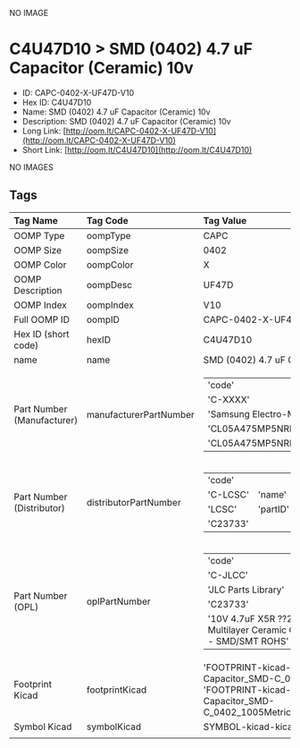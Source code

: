 


  
NO IMAGE  
# C4U47D10 > SMD (0402) 4.7 uF Capacitor (Ceramic) 10v

- ID: CAPC-0402-X-UF47D-V10
- Hex ID: C4U47D10
- Name: SMD (0402) 4.7 uF Capacitor (Ceramic) 10v
- Description: SMD (0402) 4.7 uF Capacitor (Ceramic) 10v
- Long Link: [http://oom.lt/CAPC-0402-X-UF47D-V10](http://oom.lt/CAPC-0402-X-UF47D-V10)
- Short Link: [http://oom.lt/C4U47D10](http://oom.lt/C4U47D10)
  
NO IMAGES  
## Tags
  

|Tag Name|Tag Code|Tag Value|
| :--- | :--- | :--- |
|OOMP Type|oompType|CAPC|
|OOMP Size|oompSize|0402|
|OOMP Color|oompColor|X|
|OOMP Description|oompDesc|UF47D|
|OOMP Index|oompIndex|V10|
|Full OOMP ID|oompID|CAPC-0402-X-UF47D-V10|
|Hex ID (short code)|hexID|C4U47D10|
|name|name|SMD (0402) 4.7 uF Capacitor (Ceramic) 10v|
|Part Number (Manufacturer)|manufacturerPartNumber|<table><tr><td>'code'</td></tr><tr><td> 'C-XXXX'</td><td> 'name'</td></tr><tr><td> 'Samsung Electro-Mechanics'</td><td> 'partID'</td></tr><tr><td> 'CL05A475MP5NRNC'</td><td> 'partName'</td></tr><tr><td> 'CL05A475MP5NRNC'</td></tr></table>|
|Part Number (Distributor)|distributorPartNumber|<table><tr><td>'code'</td></tr><tr><td> 'C-LCSC'</td><td> 'name'</td></tr><tr><td> 'LCSC'</td><td> 'partID'</td></tr><tr><td> 'C23733'</td></tr></table>|
|Part Number (OPL)|oplPartNumber|<table><tr><td>'code'</td></tr><tr><td> 'C-JLCC'</td><td> 'name'</td></tr><tr><td> 'JLC Parts Library'</td><td> 'partID'</td></tr><tr><td> 'C23733'</td><td> 'partName'</td></tr><tr><td> '10V 4.7uF X5R ??20% 0402  Multilayer Ceramic Capacitors MLCC - SMD/SMT ROHS'</td></tr></table>|
|Footprint Kicad|footprintKicad|'FOOTPRINT-kicad-kicad-footprints-Capacitor_SMD-C_0402_1005Metric', 'FOOTPRINT-kicad-kicad-footprints-Capacitor_SMD-C_0402_1005Metric_Pad0.74x0.62mm_HandSolder'|
|Symbol Kicad|symbolKicad|SYMBOL-kicad-kicad-symbols-Device-C|
||||
